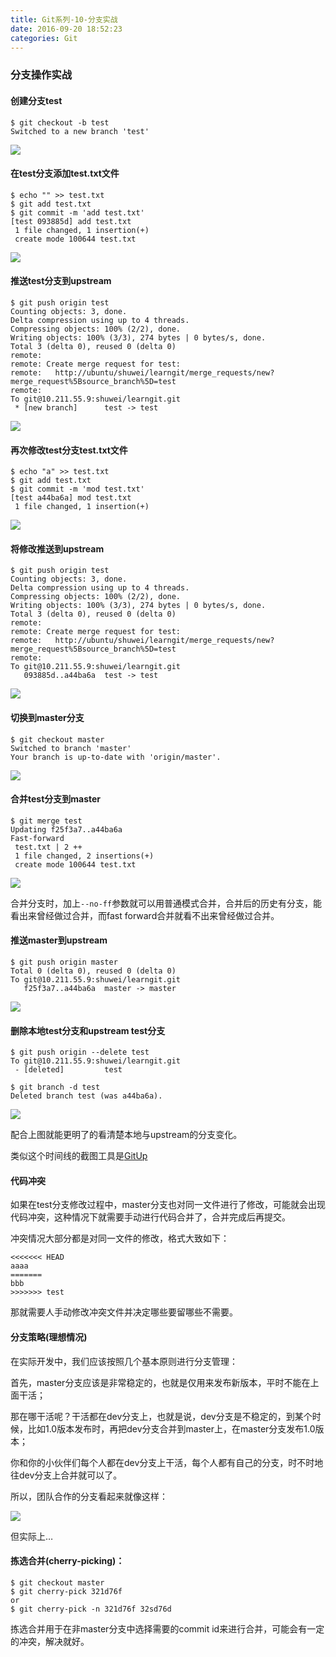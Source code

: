 ```yaml
---
title: Git系列-10-分支实战
date: 2016-09-20 18:52:23
categories: Git
---
```

### 分支操作实战
#### 创建分支test
```
$ git checkout -b test
Switched to a new branch 'test'
```
![](https://cloud.githubusercontent.com/assets/3062921/17998495/54cee27c-6ba7-11e6-97f4-1c7d7703b78d.png)

<!--more-->
#### 在test分支添加test.txt文件
```
$ echo "" >> test.txt
$ git add test.txt
$ git commit -m 'add test.txt'
[test 093885d] add test.txt
 1 file changed, 1 insertion(+)
 create mode 100644 test.txt
```
![](https://cloud.githubusercontent.com/assets/3062921/17998489/544880f6-6ba7-11e6-9464-0fc0a6c03424.png)
#### 推送test分支到upstream
```
$ git push origin test
Counting objects: 3, done.
Delta compression using up to 4 threads.
Compressing objects: 100% (2/2), done.
Writing objects: 100% (3/3), 274 bytes | 0 bytes/s, done.
Total 3 (delta 0), reused 0 (delta 0)
remote:
remote: Create merge request for test:
remote:   http://ubuntu/shuwei/learngit/merge_requests/new?merge_request%5Bsource_branch%5D=test
remote:
To git@10.211.55.9:shuwei/learngit.git
 * [new branch]      test -> test
```
![](https://cloud.githubusercontent.com/assets/3062921/17998496/54eb33c8-6ba7-11e6-9390-9c8338db57ed.png)
#### 再次修改test分支test.txt文件
```
$ echo "a" >> test.txt
$ git add test.txt
$ git commit -m 'mod test.txt'
[test a44ba6a] mod test.txt
 1 file changed, 1 insertion(+)
```
![](https://cloud.githubusercontent.com/assets/3062921/17998501/565298f0-6ba7-11e6-95a4-271843d7d898.png)
#### 将修改推送到upstream
```
$ git push origin test
Counting objects: 3, done.
Delta compression using up to 4 threads.
Compressing objects: 100% (2/2), done.
Writing objects: 100% (3/3), 274 bytes | 0 bytes/s, done.
Total 3 (delta 0), reused 0 (delta 0)
remote:
remote: Create merge request for test:
remote:   http://ubuntu/shuwei/learngit/merge_requests/new?merge_request%5Bsource_branch%5D=test
remote:
To git@10.211.55.9:shuwei/learngit.git
   093885d..a44ba6a  test -> test
```
![](https://cloud.githubusercontent.com/assets/3062921/17998490/545002e0-6ba7-11e6-9d9a-d18f402d6701.png)
#### 切换到master分支
```
$ git checkout master
Switched to branch 'master'
Your branch is up-to-date with 'origin/master'.
```
![](https://cloud.githubusercontent.com/assets/3062921/17998491/5457897a-6ba7-11e6-847b-de7bdadaeb3f.png)
#### 合并test分支到master
```
$ git merge test
Updating f25f3a7..a44ba6a
Fast-forward
 test.txt | 2 ++
 1 file changed, 2 insertions(+)
 create mode 100644 test.txt
```
![](https://cloud.githubusercontent.com/assets/3062921/17998492/5496bb40-6ba7-11e6-8e4d-f2f8d715cc18.png)

合并分支时，加上`--no-ff`参数就可以用普通模式合并，合并后的历史有分支，能看出来曾经做过合并，而fast forward合并就看不出来曾经做过合并。
#### 推送master到upstream
```
$ git push origin master
Total 0 (delta 0), reused 0 (delta 0)
To git@10.211.55.9:shuwei/learngit.git
   f25f3a7..a44ba6a  master -> master
```
![](https://cloud.githubusercontent.com/assets/3062921/17998493/54a0167c-6ba7-11e6-9f44-931436a53882.png)
#### 删除本地test分支和upstream test分支
```
$ git push origin --delete test
To git@10.211.55.9:shuwei/learngit.git
 - [deleted]         test

$ git branch -d test
Deleted branch test (was a44ba6a).
```
![](https://cloud.githubusercontent.com/assets/3062921/17998494/54cce60c-6ba7-11e6-8ab1-e703c3a21525.png)

配合上图就能更明了的看清楚本地与upstream的分支变化。


类似这个时间线的截图工具是[GitUp](http://gitup.co)

#### 代码冲突
如果在test分支修改过程中，master分支也对同一文件进行了修改，可能就会出现代码冲突，这种情况下就需要手动进行代码合并了，合并完成后再提交。

冲突情况大部分都是对同一文件的修改，格式大致如下：
```
<<<<<<< HEAD
aaaa
=======
bbb
>>>>>>> test
```
那就需要人手动修改冲突文件并决定哪些要留哪些不需要。


#### 分支策略(理想情况)
在实际开发中，我们应该按照几个基本原则进行分支管理：

首先，master分支应该是非常稳定的，也就是仅用来发布新版本，平时不能在上面干活；

那在哪干活呢？干活都在dev分支上，也就是说，dev分支是不稳定的，到某个时候，比如1.0版本发布时，再把dev分支合并到master上，在master分支发布1.0版本；

你和你的小伙伴们每个人都在dev分支上干活，每个人都有自己的分支，时不时地往dev分支上合并就可以了。

所以，团队合作的分支看起来就像这样：

![](/images/4.png)

但实际上…

#### 拣选合并(cherry-picking)：
```
$ git checkout master
$ git cherry-pick 321d76f
or
$ git cherry-pick -n 321d76f 32sd76d
```
拣选合并用于在非master分支中选择需要的commit id来进行合并，可能会有一定的冲突，解决就好。

